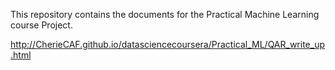 This repository contains the documents for the Practical Machine Learning course Project.

http://CherieCAF.github.io/datasciencecoursera/Practical_ML/QAR_write_up.html
